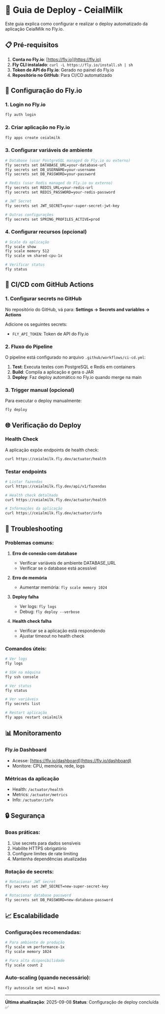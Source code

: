 # 🚀 Guia de Deploy - CeialMilk

Este guia explica como configurar e realizar o deploy automatizado da aplicação CeialMilk no Fly.io.

## 📋 Pré-requisitos

1. **Conta no Fly.io**: [https://fly.io](https://fly.io)
2. **Fly CLI instalado**: `curl -L https://fly.io/install.sh | sh`
3. **Token de API do Fly.io**: Gerado no painel do Fly.io
4. **Repositório no GitHub**: Para CI/CD automatizado

## 🔧 Configuração do Fly.io

### 1. Login no Fly.io
```bash
fly auth login
```

### 2. Criar aplicação no Fly.io
```bash
fly apps create ceialmilk
```

### 3. Configurar variáveis de ambiente
```bash
# Database (usar PostgreSQL managed do Fly.io ou externo)
fly secrets set DATABASE_URL=your-database-url
fly secrets set DB_USERNAME=your-username
fly secrets set DB_PASSWORD=your-password

# Redis (usar Redis managed do Fly.io ou externo)
fly secrets set REDIS_URL=your-redis-url
fly secrets set REDIS_PASSWORD=your-redis-password

# JWT Secret
fly secrets set JWT_SECRET=your-super-secret-jwt-key

# Outras configurações
fly secrets set SPRING_PROFILES_ACTIVE=prod
```

### 4. Configurar recursos (opcional)
```bash
# Scale da aplicação
fly scale show
fly scale memory 512
fly scale vm shared-cpu-1x

# Verificar status
fly status
```

## 🔄 CI/CD com GitHub Actions

### 1. Configurar secrets no GitHub
No repositório do GitHub, vá para:
**Settings → Secrets and variables → Actions**

Adicione os seguintes secrets:
- `FLY_API_TOKEN`: Token de API do Fly.io

### 2. Fluxo do Pipeline
O pipeline está configurado no arquivo `.github/workflows/ci-cd.yml`:

1. **Test**: Executa testes com PostgreSQL e Redis em containers
2. **Build**: Compila a aplicação e gera o JAR
3. **Deploy**: Faz deploy automático no Fly.io quando merge na main

### 3. Trigger manual (opcional)
Para executar o deploy manualmente:
```bash
fly deploy
```

## 🌐 Verificação do Deploy

### Health Check
A aplicação expõe endpoints de health check:
```bash
curl https://ceialmilk.fly.dev/actuator/health
```

### Testar endpoints
```bash
# Listar fazendas
curl https://ceialmilk.fly.dev/api/v1/fazendas

# Health check detalhado
curl https://ceialmilk.fly.dev/actuator/health

# Informações da aplicação
curl https://ceialmilk.fly.dev/actuator/info
```

## 🐛 Troubleshooting

### Problemas comuns:

1. **Erro de conexão com database**
   - Verificar variáveis de ambiente DATABASE_URL
   - Verificar se o database está acessível

2. **Erro de memória**
   - Aumentar memória: `fly scale memory 1024`

3. **Deploy falha**
   - Ver logs: `fly logs`
   - Debug: `fly deploy --verbose`

4. **Health check falha**
   - Verificar se a aplicação está respondendo
   - Ajustar timeout no health check

### Comandos úteis:
```bash
# Ver logs
fly logs

# SSH na máquina
fly ssh console

# Ver status
fly status

# Ver variáveis
fly secrets list

# Restart aplicação
fly apps restart ceialmilk
```

## 📊 Monitoramento

### Fly.io Dashboard
- Acesse: [https://fly.io/dashboard](https://fly.io/dashboard)
- Monitore: CPU, memória, rede, logs

### Métricas da aplicação
- Health: `/actuator/health`
- Metrics: `/actuator/metrics`
- Info: `/actuator/info`

## 🔒 Segurança

### Boas práticas:
1. Use secrets para dados sensíveis
2. Habilite HTTPS obrigatório
3. Configure limites de rate limiting
4. Mantenha dependências atualizadas

### Rotação de secrets:
```bash
# Rotacionar JWT secret
fly secrets set JWT_SECRET=new-super-secret-key

# Rotacionar database password
fly secrets set DB_PASSWORD=new-database-password
```

## 📈 Escalabilidade

### Configurações recomendadas:
```bash
# Para ambiente de produção
fly scale vm performance-1x
fly scale memory 1024

# Para alta disponibilidade
fly scale count 2
```

### Auto-scaling (quando necessário):
```bash
fly autoscale set min=1 max=3
```

---

**Última atualização**: 2025-09-08
**Status**: Configuração de deploy concluída ✅
